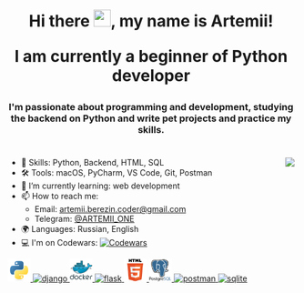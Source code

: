 <h1 align="center"> Hi there <img height="30" src="https://github.com/blackcater/blackcater/raw/main/images/Hi.gif" width="30"/>, my name is Artemii! 
  
I am currently a beginner of Python developer </h1>

<h3 align="center">
I'm passionate about programming and development, studying the backend on Python and write pet projects and practice my skills. 
</h3><h1></h1>

<img align="right" height="250" src="https://github-readme-stats-steel-omega.vercel.app/api?username=ThatCoderMan&show_icons=true&include_all_commits=true&icon_color=2d77dc&title_color=2d77dc&text_color=ffffff&bg_color=0d1117&hide_border=true&number_format=long&rank_icon=percentile&show=reviews,discussions_started,discussions_answered#gh-dark-mode-only">



- 💪 Skills: Python, Backend, HTML, SQL
- 🛠 Tools: macOS, PyCharm, VS Code, Git, Postman
- 📖 I’m currently learning: web development
- 📫 How to reach me:
  - Email: artemii.berezin.coder@gmail.com
  - Telegram: [@ARTEMII_ONE](https://t.me/ARTEMII_ONE)
- 🌍 Languages: Russian, English
- 💻 I'm on Codewars: [![Codewars](https://www.codewars.com/users/ThatCoderMan/badges/micro)](https://www.codewars.com/users/ThatCoderMan) 

<p align="left"> <a href="https://www.python.org" target="_blank" rel="noreferrer"> <img src="https://raw.githubusercontent.com/devicons/devicon/master/icons/python/python-original.svg" alt="python" width="40" height="40"/> </a><a href="https://www.djangoproject.com/" target="_blank" rel="noreferrer"> <img src="https://cdn.worldvectorlogo.com/logos/django.svg" alt="django" width="40" height="40"/> </a> <a href="https://www.docker.com/" target="_blank" rel="noreferrer"> <img src="https://raw.githubusercontent.com/devicons/devicon/master/icons/docker/docker-original-wordmark.svg" alt="docker" width="40" height="40"/> </a> <a href="https://flask.palletsprojects.com/" target="_blank" rel="noreferrer"> <img src="https://www.vectorlogo.zone/logos/pocoo_flask/pocoo_flask-icon.svg" alt="flask" width="40" height="40"/> </a> <a href="https://www.w3.org/html/" target="_blank" rel="noreferrer"> <img src="https://raw.githubusercontent.com/devicons/devicon/master/icons/html5/html5-original-wordmark.svg" alt="html5" width="40" height="40"/> </a> <a href="https://www.postgresql.org" target="_blank" rel="noreferrer"> <img src="https://raw.githubusercontent.com/devicons/devicon/master/icons/postgresql/postgresql-original-wordmark.svg" alt="postgresql" width="40" height="40"/> </a> <a href="https://postman.com" target="_blank" rel="noreferrer"> <img src="https://www.vectorlogo.zone/logos/getpostman/getpostman-icon.svg" alt="postman" width="40" height="40"/> </a>  <a href="https://www.sqlite.org/" target="_blank" rel="noreferrer"> <img src="https://www.vectorlogo.zone/logos/sqlite/sqlite-icon.svg" alt="sqlite" width="40" height="40"/> </a> </p>
